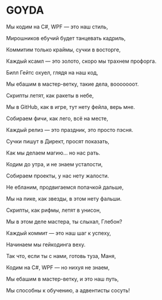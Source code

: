 # GOYDA

Мы кодим на C#, WPF — это наш стиль,

Мирошников ебучий будет танцевать кадриль,

Коммитим только краймы, сучки в восторге,

Каждый ксамл — это золото, скоро мы трахнем профорга.


Билл Гейтс охуел, глядя на наш код,

Мы ебашим в мастер-ветку, такие дела, вооооооот.

Скрипты летят, как ракеты в небе,

Мы в GitHub, как в игре, тут нету фейла, верь мне.


Собираем фичи, как лего, всё на месте,

Каждый релиз — это праздник, это просто пэсня.

Сучки пишут в Директ, просят показать,

Как мы делаем магию... но нас рать.


Кодим до утра, и не знаем усталости,

Собираем проекты, у нас нету жалости.

Не ебланим, продвигаемся попачкой дальше,

Мы на пике, как звезды, в этом нету фальши.


Скрипты, как рифмы, летят в унисон,

Мы в этом деле мастера, ты слыхал, Глебон?

Каждый коммит — это наш шаг к успеху,

Начинаем мы гейкодинга веху.


Так что, если ты с нами, готовь туза, Маня,

Кодим на C#, WPF — но нихуя не знаем,

Мы ебашим в мастер-ветку, и это наш путь, 

Мы способны к обучению, а адвентисты сосуть!

